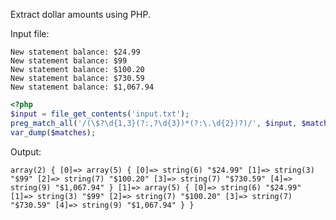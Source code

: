 Extract dollar amounts using PHP.

Input file:

```
New statement balance: $24.99
New statement balance: $99
New statement balance: $100.20
New statement balance: $730.59
New statement balance: $1,067.94
```

```php
<?php
$input = file_get_contents('input.txt');
preg_match_all('/(\$?\d{1,3}(?:,?\d{3})*(?:\.\d{2})?)/', $input, $matches);
var_dump($matches);
```

Output:

`array(2) {
  [0]=>
  array(5) {
    [0]=>
    string(6) "$24.99"
    [1]=>
    string(3) "$99"
    [2]=>
    string(7) "$100.20"
    [3]=>
    string(7) "$730.59"
    [4]=>
    string(9) "$1,067.94"
  }
  [1]=>
  array(5) {
    [0]=>
    string(6) "$24.99"
    [1]=>
    string(3) "$99"
    [2]=>
    string(7) "$100.20"
    [3]=>
    string(7) "$730.59"
    [4]=>
    string(9) "$1,067.94"
  }
}
`